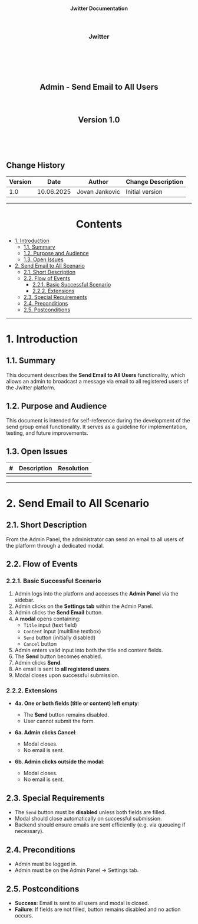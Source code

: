 <p align="center">
<h4 align="center">Jwitter Documentation</h4>
</p>
<br>
<h3 align="center">Jwitter</h3>
<br>
<br><br><br>
<h2 align="center">Admin - Send Email to All Users</h2>
<br>
<h2 align="center">Version 1.0</h2>
<br><br><br>

<h2>Change History</h2>

| Version | Date        | Author         | Change Description  |
|---------|-------------|----------------|---------------------|
| 1.0     | 10.06.2025  | Jovan Jankovic | Initial version     |

---

<h1 align="center">Contents</h1>

- [1. Introduction](#1-introduction)
  - [1.1. Summary](#11-summary)
  - [1.2. Purpose and Audience](#12-purpose-and-audience)
  - [1.3. Open Issues](#13-open-issues)
- [2. Send Email to All Scenario](#2-send-email-to-all-scenario)
  - [2.1. Short Description](#21-short-description)
  - [2.2. Flow of Events](#22-flow-of-events)
    - [2.2.1. Basic Successful Scenario](#221-basic-successful-scenario)
    - [2.2.2. Extensions](#222-extensions)
  - [2.3. Special Requirements](#23-special-requirements)
  - [2.4. Preconditions](#24-preconditions)
  - [2.5. Postconditions](#25-postconditions)

---

# 1. Introduction

## 1.1. Summary

This document describes the **Send Email to All Users** functionality, which allows an admin to broadcast a message via email to all registered users of the Jwitter platform.

## 1.2. Purpose and Audience

This document is intended for self-reference during the development of the send group email functionality. It serves as a guideline for implementation, testing, and future improvements.

## 1.3. Open Issues

| # | Description | Resolution |
|---|-------------|------------|
|   |             |            |

---

# 2. Send Email to All Scenario

## 2.1. Short Description

From the Admin Panel, the administrator can send an email to all users of the platform through a dedicated modal.

## 2.2. Flow of Events

### 2.2.1. Basic Successful Scenario

1) Admin logs into the platform and accesses the **Admin Panel** via the sidebar.
2) Admin clicks on the **Settings tab** within the Admin Panel.
3) Admin clicks the **Send Email** button.
4) A **modal** opens containing:
   - `Title` input (text field)
   - `Content` input (multiline textbox)
   - `Send` button (initially disabled)
   - `Cancel` button
5) Admin enters valid input into both the title and content fields.
6) The **Send** button becomes enabled.
7) Admin clicks **Send**.
8) An email is sent to **all registered users**.
9) Modal closes upon successful submission.

### 2.2.2. Extensions

- **4a. One or both fields (title or content) left empty**:
  - The **Send** button remains disabled.
  - User cannot submit the form.

- **6a. Admin clicks Cancel**:
  - Modal closes.
  - No email is sent.

- **6b. Admin clicks outside the modal**:
  - Modal closes.
  - No email is sent.

## 2.3. Special Requirements

- The `Send` button must be **disabled** unless both fields are filled.
- Modal should close automatically on successful submission.
- Backend should ensure emails are sent efficiently (e.g. via queueing if necessary).

## 2.4. Preconditions

- Admin must be logged in.
- Admin must be on the Admin Panel → Settings tab.

## 2.5. Postconditions

- **Success**: Email is sent to all users and modal is closed.
- **Failure**: If fields are not filled, button remains disabled and no action occurs.

